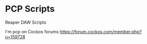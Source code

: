 # PCP Scripts
Reaper DAW Scripts

I'm pcp on Cockos forums
https://forum.cockos.com/member.php?u=159728

